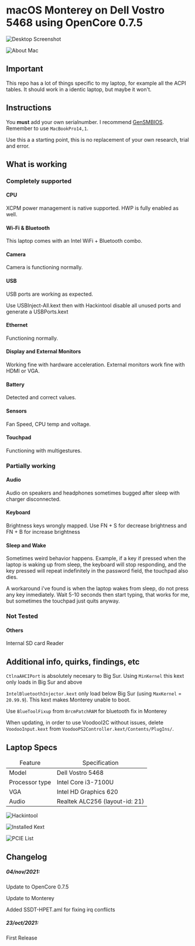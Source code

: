 <h1>macOS Monterey on Dell Vostro 5468 using OpenCore 0.7.5</h1>

![Desktop Screenshot](https://user-images.githubusercontent.com/40514988/140243848-203fd15b-d141-4fe2-b095-3bc763569299.png)

![About Mac](https://user-images.githubusercontent.com/40514988/140243924-a3c20205-5b3c-4d5d-ba78-bdca13c55cdc.png)


## Important

This repo has a lot of things specific to my laptop, for example all the ACPI tables. It should work in a identic laptop, but maybe it won't.

## Instructions

You **must** add your own serialnumber. I recommend [GenSMBIOS](https://github.com/corpnewt/GenSMBIOS). Remember to use `MacBookPro14,1`. 

Use this a a starting point, this is no replacement of your own research, trial and error.

## What is working

### Completely supported

#### CPU

XCPM power management is native supported. HWP is fully enabled as well.

#### Wi-Fi & Bluetooth

This laptop comes with an Intel WiFi + Bluetooth combo.

#### Camera

Camera is functioning normally.

#### USB

USB ports are working as expected.

Use USBInject-All.kext then with Hackintool disable all unused ports and generate a USBPorts.kext

#### Ethernet

Functioning normally.

#### Display and External Monitors

Working fine with hardware acceleration. External monitors work fine with HDMI or VGA.

#### Battery

Detected and correct values.

#### Sensors

Fan Speed, CPU temp and voltage.

#### Touchpad

Functioning with multigestures.

### Partially working

#### Audio

Audio on speakers and headphones sometimes bugged after sleep with charger disconnected.

#### Keyboard

Brightness keys wrongly mapped. Use FN + S for decrease brightness and FN + B for increase brightness

#### Sleep and Wake

Sometimes weird behavior happens. Example, if a key if pressed when the laptop is waking up from sleep, the keyboard will stop responding, and the key pressed will repeat indefinitely in the password field, the touchpad also dies.

A workaround i've found is when the laptop wakes from sleep, do not press any key inmediately. Wait 5-10 seconds then start typing, that works for me, but sometimes the touchpad just quits anyway.

### Not Tested

#### Others

Internal SD card Reader


## Additional info, quirks, findings, etc 

`CtlnaAHCIPort` is absolutely necesary to Big Sur. Using `MinKernel` this kext only loads in Big Sur and above

`IntelBluetoothInjector.kext` only load below Big Sur (using `MaxKernel` = `20.99.9`). This kext makes Monterey unable to boot.

Use `BlueToolFixup` from `BrcmPatchRAM` for bluetooth fix in Monterey

When updating, in order to use VoodooI2C without issues, delete `VoodooInput.kext` from `VoodooPS2Controller.kext/Contents/PlugIns/`.

<h2>Laptop Specs</h2>
<table>
  <thead>
    <tr>
      <td style="text-align: center">Feature</td>
      <td style="text-align: center">Specification</td>
    </tr>
  </thead>
  <tbody>
    <tr>
      <td>Model</td>
      <td>Dell Vostro 5468</td>
    </tr>
    <tr>
      <td>Processor type</td>
      <td>Intel Core i3-7100U</td>
    </tr>
     <tr>
      <td>VGA</td>
      <td>Intel HD Graphics 620</td>
    </tr>
    <tr>
      <td>Audio</td>
      <td>Realtek ALC256 (layout-id: 21)</td>
    </tr>
    <tr>
    </tr>
  </tbody>
</table>


![Hackintool](https://user-images.githubusercontent.com/40514988/140244023-b2f295e1-6db5-469a-9e91-558ca13fbc3d.png)

![Installed Kext](https://user-images.githubusercontent.com/40514988/140244055-ed115da1-59e5-496b-a7d6-b0d68b4d5e85.png)

![PCIE List](https://user-images.githubusercontent.com/40514988/140244075-083bdb38-7551-43f1-82e7-59eb66f76fe3.png)

## Changelog

##### 04/nov/2021:

Update to OpenCore 0.7.5

Update to Monterey

Added SSDT-HPET.aml for fixing irq conflicts

##### 23/oct/2021:

First Release
